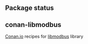 ## Package status


## conan-libmodbus

[Conan.io](https://conan.io) recipes for [libmodbus](https://libmodbus.org/) library
